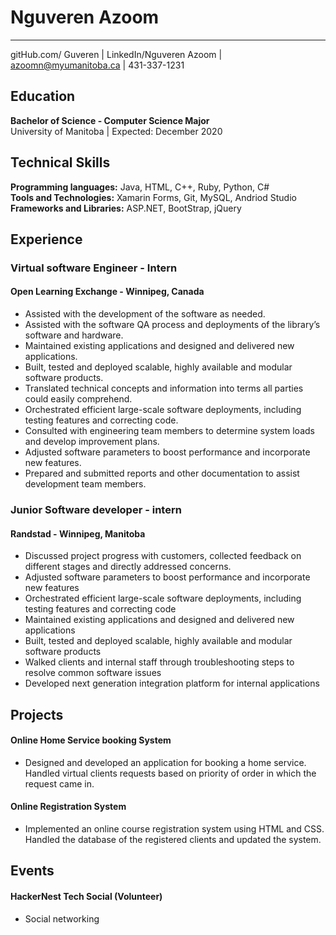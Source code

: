 

# **Nguveren Azoom**  
---
gitHub.com/ Guveren | LinkedIn/Nguveren Azoom |  azoomn@myumanitoba.ca  | 431-337-1231           

## **Education**  
**Bachelor of Science - Computer Science Major**  
University of Manitoba | Expected: December 2020  
## **Technical Skills**
**Programming languages:** Java, HTML, C++, Ruby, Python, C#  
**Tools and Technologies:** Xamarin Forms, Git, MySQL, Andriod Studio  
**Frameworks and Libraries:** ASP.NET, BootStrap, jQuery




## **Experience**  
### Virtual software Engineer - Intern
#### Open Learning Exchange - Winnipeg, Canada
* Assisted with the development of the software as needed.
* Assisted with the software QA process and deployments of the library’s software and hardware.  
* Maintained existing applications and designed and delivered new applications.
* Built, tested and deployed scalable, highly available and modular software products.
* Translated technical concepts and information into terms all parties could easily comprehend.
* Orchestrated efficient large-scale software deployments, including testing features and correcting code.
* Consulted with engineering team members to determine system loads and develop improvement plans.
* Adjusted software parameters to boost performance and incorporate new features.
* Prepared and submitted reports and other documentation to assist development team members.

### Junior Software developer - intern
#### Randstad - Winnipeg, Manitoba

* Discussed project progress with customers, collected feedback on different stages and directly addressed concerns.
* Adjusted software parameters to boost performance and incorporate new features
* Orchestrated efficient large-scale software deployments, including testing features and correcting code
* Maintained existing applications and designed and delivered new applications
* Built, tested and deployed scalable, highly available and modular software products
* Walked clients and internal staff through troubleshooting steps to resolve common software issues
* Developed next generation integration platform for internal applications

## **Projects**
#### Online Home Service booking System
*  Designed and developed an application for booking a home service. Handled virtual clients requests based on priority of order in which the request came in.

#### Online Registration System
* Implemented an online course registration system using HTML and CSS. Handled the database of the registered clients and updated the system.

## **Events**
#### HackerNest Tech Social (Volunteer)
 * Social networking  
